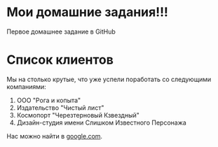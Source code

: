 # Мои домашние задания!!!

Первое домашнее задание в GitHub

# Список клиентов

Мы на столько крутые, что уже успели поработать со следующими компаниями:

1. ООО "Рога и копыта"
2. Издательство "Чистый лист"
3. Космопорт "Черезтерновый Кзвездный"
4. Дизайн-студия имени Слишком Известного Персонажа

Нас можно найти в [google.com](google.com).